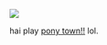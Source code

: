 ![](https://camo.githubusercontent.com/cdfd82e4b0a18666a86d1f13d1b17e8fbb69b84374c96433d41ecd765c9d7d35/68747470733a2f2f706978656c7361666172692e6e656f6369746965732e6f72672f7374616d70732f626f756e63652e676966)

hai play [pony town!!](https://pony.town) lol.
